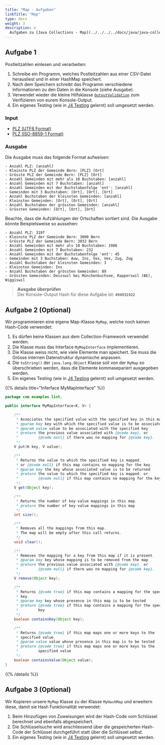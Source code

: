 ```yaml
---
title: "Map - Aufgaben"
linkTitle: "Map"
type: docs
weight: 3
description: >
  Aufgaben zu [Java Collections - Map](../../../../docs/java/java-collections/04_map)
---
```


## Aufgabe 1

Postleitzahlen einlesen und verarbeiten:

1. Schreibe ein Programm, welches Postleitzahlen aus einer CSV-Datei herausliest und in einer HashMap speichert.
2. Nach dem Speichern schreibt das Programm verschiedene Informationen zu den Daten in die Konsole (siehe Ausgabe).
3. Verwendet wieder die kleine Hilfsklasse [`OutputValidation`](https://github.com/it-ninjas/code/blob/main/helper/src/main/java/ch/itninjas/validator/OutputValidation.java) zum Verifizieren von eurem Konsole-Output.
4. Ein eigenes Testing (wie in [J4 Testing](../../../../docs/java/java-testing) gelernt) soll umgesetzt werden.

### Input

- <a href="/files/csv/Postleitzahlen_UTF8.csv">PLZ (UTF8 Format)</a>
- <a href="/files/csv/Postleitzahlen_ISO-8859-1.csv">PLZ (ISO-8859-1 Format)</a>

### Ausgabe

Die Ausgabe muss das folgende Format aufweisen:

```text
- Anzahl PLZ: [anzahl]
- Kleinste PLZ der Gemeinde Bern: [PLZ] [Ort]
- Grösste PLZ der Gemeinde Bern: [PLZ] [Ort]
- Anzahl Gemeinden mit mehr als 10 Buchstaben: [anzahl]
- Anzahl Gemeinden mit 7 Buchstaben: [anzahl]
- Anzahl Gemeinden mit der Buchstabenfolge 'ent': [anzahl]
- Gemeinden mit 3 Buchstaben: [Ort], [Ort], [Ort]
- Anzahl Buchstaben der kleinsten Gemeinden: [anzahl]
- Kleinsten Gemeinden: [Ort], [Ort], [Ort]
- Anzahl Buchstaben der grössten Gemeinden: [anzahl]
- Grössten Gemeinden: [Ort], [Ort], [Ort]
```

Beachte, dass die Aufzählungen der Ortschaften sortiert sind. Die Ausgabe könnte Beispielsweise so aussehen:

```text
- Anzahl PLZ: 3197
- Kleinste PLZ der Gemeinde Bern: 3000 Bern
- Grösste PLZ der Gemeinde Bern: 3032 Bern
- Anzahl Gemeinden mit mehr als 10 Buchstaben: 1986
- Anzahl Gemeinden mit 7 Buchstaben: 232
- Anzahl Gemeinden mit der Buchstabenfolge 'ent': 45
- Gemeinden mit 3 Buchstaben: Auw, Ins, Vex, Vex, Zug, Zug
- Anzahl Buchstaben der kleinsten Gemeinden: 3
- Kleinsten Gemeinden: Ins
- Anzahl Buchstaben der grössten Gemeinden: 89
- Grössten Gemeinden: Deisswil bei Münchenbuchsee, Rapperswil (BE), Wiggiswil
```

> **Ausgabe überprüfen**  
> Der Konsole-Output Hash für diese Aufgabe ist: **`494931922`**

## Aufgabe 2 (Optional)

Wir programmieren eine eigene Map-Klasse `MyMap`, welche noch keinen Hash-Code verwendet:

1. Es dürfen keine Klassen aus dem Collection-Framework verwendet werden.
2. Die Klasse muss das Interface `MyMapInterface` implementieren.
3. Die Klasse weiss nicht, wie viele Elemente man speichert. Sie muss die Grösse internen Datenstruktur dynamische anpassen.
4. Die `toString()` der `java.lang.Object` Klasse soll von der `MyMap` so überschrieben werden, dass die Elemente kommasepariert ausgegeben werden.
5. Ein eigenes Testing (wie in [J4 Testing](../../../../docs/java/java-testing) gelernt) soll umgesetzt werden.

{{% details title="Inferface MyMapInterface" %}}

```java
package com.examples.list;

public interface MyMapInterface<K, V> {

    /**
     * Associates the specified value with the specified key in this map.
     * @param key key with which the specified value is to be associated
     * @param value value to be associated with the specified key
     * @return the previous value associated with {@code key}, or
     *         {@code null} if there was no mapping for {@code key}.
     */
    V put(K key, V value);

    /**
     * Returns the value to which the specified key is mapped,
     * or {@code null} if this map contains no mapping for the key.
     * @param key the key whose associated value is to be returned
     * @return the value to which the specified key is mapped, or
     *         {@code null} if this map contains no mapping for the key
     */
    V get(Object key);

    /**
     * Returns the number of key-value mappings in this map.
     * @return the number of key-value mappings in this map
     */
    int size();

    /**
     * Removes all the mappings from this map.
     * The map will be empty after this call returns.
     */
    void clear();

    /**
     * Removes the mapping for a key from this map if it is present.
     * @param key key whose mapping is to be removed from the map
     * @return the previous value associated with {@code key}, or
     *         {@code null} if there was no mapping for {@code key}.
     */
    V remove(Object key);

    /**
     * Returns {@code true} if this map contains a mapping for the specified
     * key.
     * @param key key whose presence in this map is to be tested
     * @return {@code true} if this map contains a mapping for the specified
     *         key
     */
    boolean containsKey(Object key);

    /**
     * Returns {@code true} if this map maps one or more keys to the
     * specified value.
     * @param value value whose presence in this map is to be tested
     * @return {@code true} if this map maps one or more keys to the
     *         specified value
     */
    boolean containsValue(Object value);
}

```

{{% /details %}}

## Aufgabe 3 (Optional)

Wir Kopieren unsere `MyMap` Klasse zu der Klasse `MyHashMap` und erweitern diese, damit sie Hash Funktionalität verwendet:

1. Beim Hinzufügen von Zuweisungen wird der Hash-Code vom Schlüssel berechnet und ebenfalls abgespeichert.
2. Die Schlüsselsuche wird anschliessend über die gespeicherten Hash-Code der Schlüssel durchgeführt statt über die Schlüssel selbst.
3. Ein eigenes Testing (wie in [J4 Testing](../../../../docs/java/java-testing) gelernt) soll umgesetzt werden.
